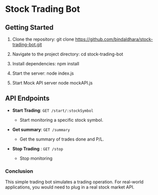 # Stock Trading Bot

## Getting Started

1. Clone the repository:
   git clone https://github.com/bindaldhara/stock-trading-bot.git
2. Navigate to the project directory:
   cd stock-trading-bot

3. Install dependencies:
   npm install

4. Start the server:
   node index.js

5. Start Mock API server 
    node mockAPI.js

## API Endpoints

- **Start Trading**: `GET /start/:stockSymbol`
  - Start monitoring a specific stock symbol.

- **Get summary**: `GET /summary`
  - Get the summary of trades done and P/L.

- **Stop Trading** : `GET /stop`
  - Stop monitoring


### Conclusion

This simple trading bot simulates a trading operation. For real-world applications, you would need to plug in a real stock market API. 
